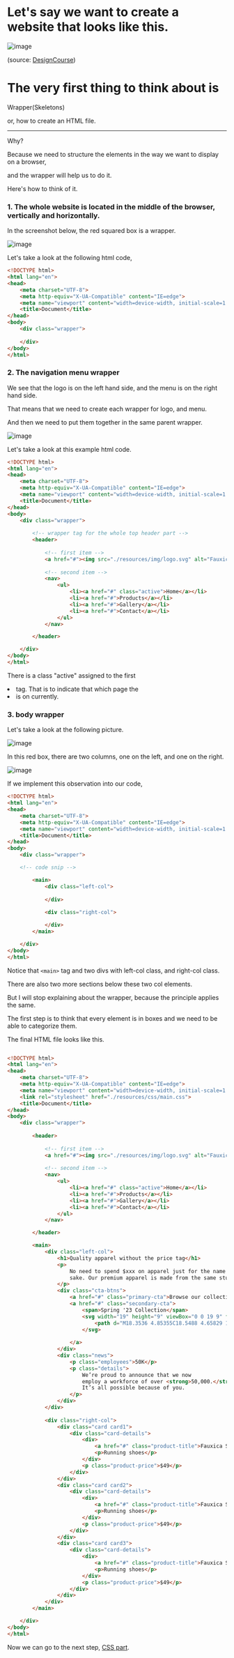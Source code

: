 # Let's say we want to create a website that looks like this.

![image](https://github.com/kjs29/HTML-CSS/assets/96529477/f852836d-cb71-4184-b0c4-5c670e88382a)

(source: [DesignCourse](https://youtu.be/Kl3nOXQjVnQ))

# The very first thing to think about is

Wrapper(Skeletons)

or, how to create an HTML file.

---

Why?

Because we need to structure the elements in the way we want to display on a browser, 

and the wrapper will help us to do it.

Here's how to think of it.

### 1. The whole website is located in the middle of the browser, vertically and horizontally.

In the screenshot below, the red squared box is a wrapper.

![image](https://github.com/kjs29/HTML-CSS/assets/96529477/8e9d39f4-9935-4e99-b4d6-826fdea6ec11)

Let's take a look at the following html code,

```html
<!DOCTYPE html>
<html lang="en">
<head>
    <meta charset="UTF-8">
    <meta http-equiv="X-UA-Compatible" content="IE=edge">
    <meta name="viewport" content="width=device-width, initial-scale=1.0">
    <title>Document</title>
</head>
<body>
    <div class="wrapper">
        
    </div>
</body>
</html>
```

### 2. The navigation menu wrapper

We see that the logo is on the left hand side, and the menu is on the right hand side.

That means that we need to create each wrapper for logo, and menu.

And then we need to put them together in the same parent wrapper.

![image](https://github.com/kjs29/HTML-CSS/assets/96529477/58d9f6f1-0dd9-410c-89d9-d7131379ab72)

Let's take a look at this example html code.

```html
<!DOCTYPE html>
<html lang="en">
<head>
    <meta charset="UTF-8">
    <meta http-equiv="X-UA-Compatible" content="IE=edge">
    <meta name="viewport" content="width=device-width, initial-scale=1.0">
    <title>Document</title>
</head>
<body>
    <div class="wrapper">
        
        <!-- wrapper tag for the whole top header part -->
        <header>
            
            <!-- first item -->
            <a href="#"><img src="./resources/img/logo.svg" alt="Fauxica Logo"></a>
            
            <!-- second item -->
            <nav>
                <ul>
                    <li><a href="#" class="active">Home</a></li>
                    <li><a href="#">Products</a></li>
                    <li><a href="#">Gallery</a></li>
                    <li><a href="#">Contact</a></li>
                </ul>
            </nav>

        </header>

    </div>
</body>
</html>

```

There is a class "active" assigned to the first <li> tag. That is to indicate that which page the <li> is on currently.

### 3. body wrapper
    
    
Let's take a look at the following picture.
    
![image](https://github.com/kjs29/HTML-CSS/assets/96529477/f51a9bf0-1538-43b5-bd35-43b5a632bfd0)

In this red box, there are two columns, one on the left, and one on the right.
    
![image](https://github.com/kjs29/HTML-CSS/assets/96529477/b985c6e0-d33f-4397-abc7-6f2c1c2dbe8a)

If we implement this observation into our code,
    
```html
<!DOCTYPE html>
<html lang="en">
<head>
    <meta charset="UTF-8">
    <meta http-equiv="X-UA-Compatible" content="IE=edge">
    <meta name="viewport" content="width=device-width, initial-scale=1.0">
    <title>Document</title>
</head>
<body>
    <div class="wrapper">

    <!-- code snip -->

        <main>
            <div class="left-col">
                
            </div>
            
            <div class="right-col">

            </div>
        </main>

    </div>
</body>
</html>
```
    
Notice that `<main>` tag and two divs with left-col class, and right-col class.

There are also two more sections below these two col elements.

But I will stop explaining about the wrapper, because the principle applies the same.
    
The first step is to think that every element is in boxes and we need to be able to categorize them.

The final HTML file looks like this.

```html

<!DOCTYPE html>
<html lang="en">
<head>
    <meta charset="UTF-8">
    <meta http-equiv="X-UA-Compatible" content="IE=edge">
    <meta name="viewport" content="width=device-width, initial-scale=1.0">
    <link rel="stylesheet" href="./resources/css/main.css">
    <title>Document</title>
</head>
<body>
    <div class="wrapper">
        
        <header>
            
            <!-- first item -->
            <a href="#"><img src="./resources/img/logo.svg" alt="Fauxica Logo"></a>
            
            <!-- second item -->
            <nav>
                <ul>
                    <li><a href="#" class="active">Home</a></li>
                    <li><a href="#">Products</a></li>
                    <li><a href="#">Gallery</a></li>
                    <li><a href="#">Contact</a></li>
                </ul>
            </nav>

        </header>

        <main>
            <div class="left-col">
                <h1>Quality apparel without the price tag</h1>
                <p>
                    No need to spend $xxx on apparel just for the name's
                    sake. Our premium apparel is made from the same stuff.
                </p>
                <div class="cta-btns">
                    <a href="#" class="primary-cta">Browse our collections</a>
                    <a href="#" class="secondary-cta">
                        <span>Spring '23 Collection</span>
                        <svg width="19" height="9" viewBox="0 0 19 9" fill="none">
                            <path d="M18.3536 4.85355C18.5488 4.65829 18.5488 4.34171 18.3536 4.14645L15.1716 0.964466C14.9763 0.769204 14.6597 0.769204 14.4645 0.964466C14.2692 1.15973 14.2692 1.47631 14.4645 1.67157L17.2929 4.5L14.4645 7.32843C14.2692 7.52369 14.2692 7.84027 14.4645 8.03553C14.6597 8.2308 14.9763 8.2308 15.1716 8.03553L18.3536 4.85355ZM0 5H18V4H0V5Z" fill="black"/>
                        </svg>
                            
                    </a>
                </div>
                <div class="news">
                    <p class="employees">50K</p>
                    <p class="details">
                        We’re proud to announce that we now 
                        employ a workforce of over <strong>50,000.</strong>
                        It’s all possible because of you.
                    </p>
                </div>
            </div>
            
            <div class="right-col">  
                <div class="card card1">
                    <div class="card-details">
                        <div>
                            <a href="#" class="product-title">Fauxica Sport</a>
                            <p>Running shoes</p>
                        </div>
                        <p class="product-price">$49</p>
                    </div>
                </div>
                <div class="card card2">
                    <div class="card-details">
                        <div>
                            <a href="#" class="product-title">Fauxica Sport</a>
                            <p>Running shoes</p>
                        </div>
                        <p class="product-price">$49</p>
                    </div>
                </div>
                <div class="card card3">
                    <div class="card-details">
                        <div>
                            <a href="#" class="product-title">Fauxica Sport</a>
                            <p>Running shoes</p>
                        </div>
                        <p class="product-price">$49</p>
                    </div>
                </div>
            </div>
        </main>

    </div>
</body>
</html>

```

Now we can go to the next step, [CSS part]().
